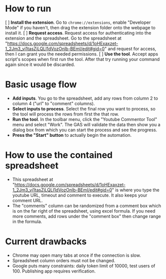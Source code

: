 # How to run
[ ] **Install the extension**. Go to `chrome://extensions`, enable "Developer Mode" if you haven't, then drag the extension folder onto the webpage to install it.
[ ] **Request access**. Request access for authenticating into the extension and the spreadsheet. Go to the spreadsheet at "https://docs.google.com/spreadsheets/d/1oHExaxzet-1_2Jm3_vi1tasZjLQLl1dVozOnlb-BEmI/edit#gid=0" and request for access, then I can grant you the needed permissions.
[ ] **Use the tool**. Accept apps script's scopes when first run the tool. After that try running your command again since it would be discarded.

# Basic usage flow
- **Add inputs**. You go to the spreadsheet, add any rows from column 2 to column 4 ("url" to "comment" columns). 
- **Select inputs to process**. Select the final row you want to process, so the tool will process the rows from first the that row.
- **Run the tool**. In the toolbar menu, click the "Youtube Commentor Tool" menu and select "Work". The GAS will validate the data then show you a dialog box from which you can start the process and see the progress.
- **Press the "Start" button** to actually begin the automation.

# How to use the contained spreadsheet
- This spreadsheet at "https://docs.google.com/spreadsheets/d/1oHExaxzet-1_2Jm3_vi1tasZjLQLl1dVozOnlb-BEmI/edit#gid=0" is where you type the youtube URL, timeout and comment to execute. It also keeps your comment URL. 
- The "comments" column can be randomized from a comment box which is on the far right of the spreadsheet, using excel formula. If you need more comments, add rows under the "comment box" then change range in the formula.

# Current drawbacks
- Chrome may open many tabs at once if the connection is slow.
- Spreadsheet column orders must not be changed.
- Google puts many constraints: daily token limit of 10000, test users of 100. Publishing app requires verification.
